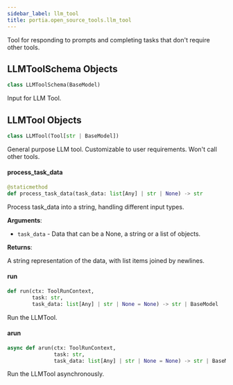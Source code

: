 ```yaml
---
sidebar_label: llm_tool
title: portia.open_source_tools.llm_tool
---
```


Tool for responding to prompts and completing tasks that don&#x27;t require other tools.

## LLMToolSchema Objects

```python
class LLMToolSchema(BaseModel)
```

Input for LLM Tool.

## LLMTool Objects

```python
class LLMTool(Tool[str | BaseModel])
```

General purpose LLM tool. Customizable to user requirements. Won&#x27;t call other tools.

#### process\_task\_data

```python
@staticmethod
def process_task_data(task_data: list[Any] | str | None) -> str
```

Process task_data into a string, handling different input types.

**Arguments**:

- `task_data` - Data that can be a None, a string or a list of objects.
  

**Returns**:

  A string representation of the data, with list items joined by newlines.

#### run

```python
def run(ctx: ToolRunContext,
        task: str,
        task_data: list[Any] | str | None = None) -> str | BaseModel
```

Run the LLMTool.

#### arun

```python
async def arun(ctx: ToolRunContext,
               task: str,
               task_data: list[Any] | str | None = None) -> str | BaseModel
```

Run the LLMTool asynchronously.

